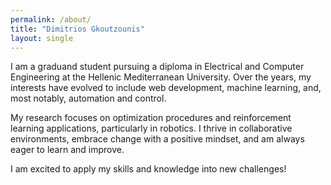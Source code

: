 ```yaml
---
permalink: /about/
title: "Dimitrios Gkoutzounis"
layout: single
---
```



I am a graduand student pursuing a diploma in Electrical and Computer Engineering at the Hellenic Mediterranean University. Over the years, my interests have evolved to include web development, machine learning, and, most notably, automation and control.

My research focuses on optimization procedures and reinforcement learning applications, particularly in robotics. I thrive in collaborative environments, embrace change with a positive mindset, and am always eager to learn and improve.

I am excited to apply my skills and knowledge into new challenges!